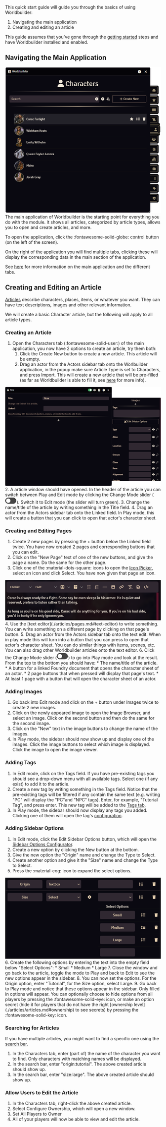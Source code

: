 This quick start guide will guide you through the basics of using Worldbuilder:

1. Navigating the main application
2. Creating and editing an article

This guide assumes that you've gone through the [getting started](./gettingStarted.md) steps and have Worldbuilder installed and enabled.

## Navigating the Main Application
<div class="imgContainer"><img src="../img/mainApp/articles.png"></div>
The main application of Worldbuilder is the starting point for everything you do with the module. It shows all articles, categorized by article types, allows you to open and create articles, and more.

To open the application, click the :fontawesome-solid-globe: control button (on the left of the screen).

On the right of the application you will find multiple tabs, clicking these will display the corresponding data in the main section of the application.

See [here](./mainApplication/mainApplication.md) for more information on the main application and the different tabs.

<div class="clear"></div>

## Creating and Editing an Article
[Articles](./articles/articles.md) describe characters, places, items, or whatever you want. They can have text descriptions, images and other relevant information.

We will create a basic Character article, but the following will apply to all article types.

### Creating an Article
1. Open the Characters tab (:fontawesome-solid-user:) of the main application, you now have 2 options to create an article, try them both:
    1. Click the Create New button to create a new article. This article will be empty.
    2. Drag an actor from the Actors sidebar tab onto the Worlbuilder application, in the popup make sure Article Type is set to Characters, and press Import. This will create a new article that will be pre-filled (as far as Worldbuilder is able to fill it, see [here](./articles/documentImport.md) for more info).
<div class="imgContainer"><img src="../img/article/newArticle.png"></div>
2. A article window should have opened. In the header of the article you can switch between Play and Edit mode by clicking the Change Mode slider (<img src="../img/article/playEditButton.png">). Switch it to Edit mode (the slider will turn green).
3. Change the name/title of the article by writing something in the Title field.
4. Drag an actor from the Actors sidebar tab onto the Linked field. In Play mode, this will create a button that you can click to open that actor's character sheet.

### Creating and Editing Pages
1. Create 2 new pages by pressing the + button below the Linked field twice. You have now created 2 pages and corresponding buttons that you can edit.
2. Click on the "New Page" text of one of the new buttons, and give the page a name. Do the same for the other page.
3. Click one of the :material-dots-square: icons to open the [Icon Picker](./articles/pages.md#icon-picker), select an icon and click Select. You have now given that page an icon.
<div class="imgContainer"><img src="../img/article/textEditor.png"></div>
4. Use the [text editor](./articles/pages.md#text-editor) to write something. You can write something on a different page by clicking on that page's button.
5. Drag an actor from the Actors sidebar tab onto the text edit. When in play mode this will turn into a button that you can press to open that actor's character sheet. You can do similar things with items, scenes, etc. You can also drag other Worldbuilder articles onto the text editor.
6. Click the Change Mode slider (<img src="../img/article/playEditButton.png">) to go into Play mode and look at the result. From the top to the bottom you should have:
    * The name/title of the article.
    * A button for a linked Foundry document that opens the character sheet of an actor.
    * 2 page buttons that when pressed will display that page's text.
    * At least 1 page with a button that will open the character sheet of an actor.

### Adding Images
1. Go back into Edit mode and click on the + button under Images twice to create 2 new images.
2. Click on the newly appeared image to open the Image Browser, and select an image. Click on the second button and then do the same for the second image.
3. Click on the "New" text in the image buttons to change the name of the images.
4. In Play mode, the sidebar should now show up and display one of the images. Click the image buttons to select which image is displayed. Click the image to open the image viewer.

### Adding Tags
1. In Edit mode, click on the Tags field. If you have pre-existing tags you should see a drop-down menu with all available tags. Select one (if any exist) to add it to the article.
2. Create a new tag by writing something in the Tags field. Notice that the pre-existing tags will be filtered if any contain the same text (e.g. writing "PC" will display the "PC"and "NPC" tags). Enter, for example, "Tutorial Tag", and press enter. This new tag will be added to the [Tags tab](./tags.md#tags-tab).
3. In Play mode, the sidebar should now display any tags you added. Clicking one of them will open the tag's [configuration](./tags.md#tag-configuration).

### Adding Sidebar Options
1. In Edit mode, click the Edit Sidebar Options button, which will open the [Sidebar Options Configurator](./articles/sidebarOptions.md).
2. Create a new option by clicking the New button at the bottom.
3. Give the new option the "Origin" name and change the Type to Select.
4. Create another option and give it the "Size" name and change the Type to Select.
5. Press the :material-cog: icon to expand the select options.
<div class="imgContainer"><img src="../img/article/selectOptions.png"></div>
6. Create the following options by entering the text into the empty field below "Select Options":
    * Small
    * Medium
    * Large
7. Close the window and go back to the article, toggle the mode to Play and back to Edit to see the new options appear in the sidebar.
8. You can now set the options. For the Origin option, enter "Tutorial", for the Size option, select Large.
9. Go back to Play mode and notice that these options appear in the sidebar. Only filled in options will appear. You can optionally choose to hide options from all players by pressing the :fontawesome-solid-eye: icon, or make an option secret (hide it for players that do not have the right [ownership level](./articles/articles.md#ownership) to see secrets) by pressing the :fontawesome-solid-key: icon.

### Searching for Articles
If you have multiple articles, you might want to find a specific one using the [search bar](./mainApplication/searching.md).

1. In the Characters tab, enter (part of) the name of the character you want to find. Only characters with matching names will be displayed.
2. In the search bar, enter "origin:tutorial". The above created article should show up.
3. In the search bar, enter "size:large". The above created article should show up.

### Allow Users to Edit the Article
1. In the Characters tab, right-click the above created article.
2. Select Configure Ownership, which will open a new window.
3. Set All Players to Owner
4. All of your players will now be able to view and edit the article.